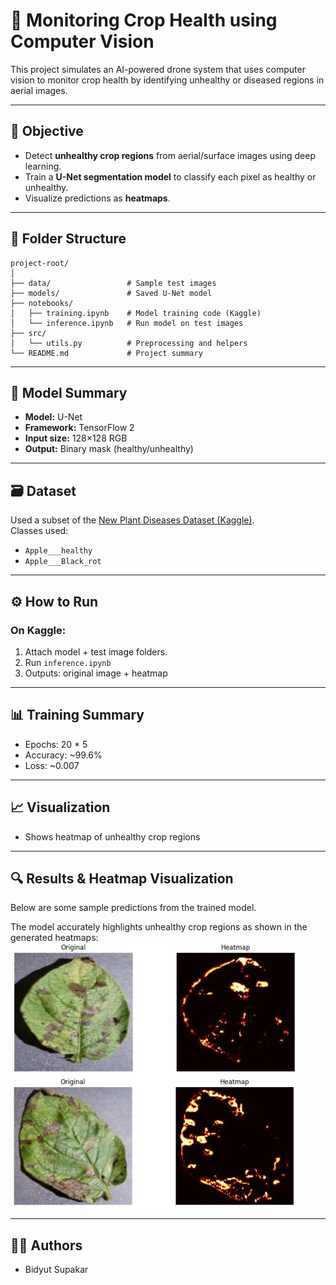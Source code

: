 # 🌾 Monitoring Crop Health using Computer Vision

This project simulates an AI-powered drone system that uses computer vision to monitor crop health by identifying unhealthy or diseased regions in aerial images.

---

## 🎯 Objective

- Detect **unhealthy crop regions** from aerial/surface images using deep learning.
- Train a **U-Net segmentation model** to classify each pixel as healthy or unhealthy.
- Visualize predictions as **heatmaps**.

---

## 📂 Folder Structure

```
project-root/
│
├── data/                 # Sample test images
├── models/               # Saved U-Net model
├── notebooks/
│   ├── training.ipynb    # Model training code (Kaggle)
│   └── inference.ipynb   # Run model on test images
├── src/
│   └── utils.py          # Preprocessing and helpers
└── README.md             # Project summary
```

---

## 🧠 Model Summary

- **Model:** U-Net
- **Framework:** TensorFlow 2
- **Input size:** 128×128 RGB
- **Output:** Binary mask (healthy/unhealthy)

---

## 🗃 Dataset

Used a subset of the [New Plant Diseases Dataset (Kaggle)](https://www.kaggle.com/datasets/vipoooool/new-plant-diseases-dataset).  
Classes used:
- `Apple___healthy`
- `Apple___Black_rot`

---

## ⚙️ How to Run

### On Kaggle:
1. Attach model + test image folders.
2. Run `inference.ipynb`
3. Outputs: original image + heatmap

---

## 📊 Training Summary

- Epochs: 20 * 5 
- Accuracy: ~99.6%  
- Loss: ~0.007 

---

## 📈 Visualization

- Shows heatmap of unhealthy crop regions

---

## 🔍 Results & Heatmap Visualization

Below are some sample predictions from the trained model.

The model accurately highlights unhealthy crop regions as shown in the generated heatmaps:
![](outputs/output1f.jpg)
![](outputs/output2f.jpg)

---

## 👨‍💻 Authors

- Bidyut Supakar  

